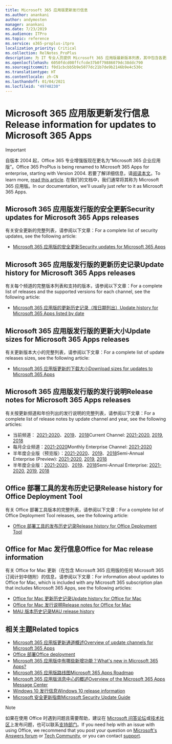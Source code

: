 ```yaml
---
title: Microsoft 365 应用版更新发行信息
ms.author: anankani
author: andymosten
manager: anankani
ms.date: 7/23/2019
ms.audience: ITPro
ms.topic: reference
ms.service: o365-proplus-itpro
localization_priority: Critical
ms.collection: RelNotes_ProPlus
description: 为 IT 专业人员提供 Microsoft 365 应用版最新版本列表，其中包含各更新通道和发行说明链接以及更新历史记录
ms.openlocfilehash: 6050fdcd08ffcfcde37b0f79886079dc38ddc790
ms.sourcegitcommit: f0d1cbcbb5b9e5077dc21b7de9b2146b9e4c530c
ms.translationtype: HT
ms.contentlocale: zh-CN
ms.lasthandoff: 01/04/2021
ms.locfileid: "49748230"
---
```

# <a name="release-information-for-updates-to-microsoft-365-apps"></a><span data-ttu-id="b37c4-103">Microsoft 365 应用版更新发行信息</span><span class="sxs-lookup"><span data-stu-id="b37c4-103">Release information for updates to Microsoft 365 Apps</span></span>


> [!IMPORTANT]
> <span data-ttu-id="b37c4-104">自版本 2004 起，Office 365 专业增强版现在更名为“Microsoft 365 企业应用版”。</span><span class="sxs-lookup"><span data-stu-id="b37c4-104">Office 365 ProPlus is being renamed to Microsoft 365 Apps for enterprise, starting with Version 2004.</span></span> <span data-ttu-id="b37c4-105">若要了解详细信息，请[阅读本文](https://go.microsoft.com/fwlink/p/?linkid=2123420)。</span><span class="sxs-lookup"><span data-stu-id="b37c4-105">To learn more, [read this article](https://go.microsoft.com/fwlink/p/?linkid=2123420).</span></span> <span data-ttu-id="b37c4-106">在我们的文档中，我们通常将其称为 Microsoft 365 应用版。</span><span class="sxs-lookup"><span data-stu-id="b37c4-106">In our documentation, we'll usually just refer to it as Microsoft 365 Apps.</span></span>


## <a name="security-updates-for-microsoft-365-apps-releases"></a><span data-ttu-id="b37c4-107">Microsoft 365 应用版发行版的安全更新</span><span class="sxs-lookup"><span data-stu-id="b37c4-107">Security updates for Microsoft 365 Apps releases</span></span>

<span data-ttu-id="b37c4-108">有关安全更新的完整列表，请参阅以下文章：</span><span class="sxs-lookup"><span data-stu-id="b37c4-108">For a complete list of security updates, see the following article:</span></span>
 - [<span data-ttu-id="b37c4-109">Microsoft 365 应用版的安全更新</span><span class="sxs-lookup"><span data-stu-id="b37c4-109">Security updates for Microsoft 365 Apps</span></span>](microsoft365-apps-security-updates.md)


## <a name="update-history-for-microsoft-365-apps-releases"></a><span data-ttu-id="b37c4-110">Microsoft 365 应用版发行版的更新历史记录</span><span class="sxs-lookup"><span data-stu-id="b37c4-110">Update history for Microsoft 365 Apps releases</span></span>

<span data-ttu-id="b37c4-111">有关每个频道的完整版本列表和支持的版本，请参阅以下文章：</span><span class="sxs-lookup"><span data-stu-id="b37c4-111">For a complete list of releases and the supported versions for each channel, see the following article:</span></span>

- [<span data-ttu-id="b37c4-112">Microsoft 365 应用版的更新历史记录（按日期列出）</span><span class="sxs-lookup"><span data-stu-id="b37c4-112">Update history for Microsoft 365 Apps listed by date</span></span>](update-history-microsoft365-apps-by-date.md)


 ## <a name="update-sizes-for-microsoft-365-apps-releases"></a><span data-ttu-id="b37c4-113">Microsoft 365 应用版发行版的更新大小</span><span class="sxs-lookup"><span data-stu-id="b37c4-113">Update sizes for Microsoft 365 Apps releases</span></span>

<span data-ttu-id="b37c4-114">有关更新版本大小的完整列表，请参阅以下文章：</span><span class="sxs-lookup"><span data-stu-id="b37c4-114">For a complete list of update releases sizes, see the following article:</span></span>
 - [<span data-ttu-id="b37c4-115">Microsoft 365 应用版更新的下载大小</span><span class="sxs-lookup"><span data-stu-id="b37c4-115">Download sizes for updates to Microsoft 365 Apps</span></span>](download-sizes-microsoft365-apps-updates.md)

## <a name="release-notes-for-microsoft-365-apps-releases"></a><span data-ttu-id="b37c4-116">Microsoft 365 应用版发行版的发行说明</span><span class="sxs-lookup"><span data-stu-id="b37c4-116">Release notes for Microsoft 365 Apps releases</span></span>

<span data-ttu-id="b37c4-117">有关按更新频道和年份列出的发行说明的完整列表，请参阅以下文章：</span><span class="sxs-lookup"><span data-stu-id="b37c4-117">For a complete list of release notes by update channel and year, see the following articles:</span></span>
 - <span data-ttu-id="b37c4-118">当前频道： [2021-2020](current-channel.md)、[2019](monthly-channel-2019.md)、[2018](monthly-channel-2018.md)</span><span class="sxs-lookup"><span data-stu-id="b37c4-118">Current Channel: [2021-2020](current-channel.md), [2019](monthly-channel-2019.md), [2018](monthly-channel-2018.md)</span></span>
 - <span data-ttu-id="b37c4-119">每月企业频道：[2021-2020](monthly-enterprise-channel.md)</span><span class="sxs-lookup"><span data-stu-id="b37c4-119">Monthly Enterprise Channel:  [2021-2020](monthly-enterprise-channel.md)</span></span>
 - <span data-ttu-id="b37c4-120">半年度企业版（预览版）：[2021-2020](semi-annual-enterprise-channel-preview.md)、[2019](semi-annual-channel-targeted-2019.md)、[2018](semi-annual-channel-targeted-2018.md)</span><span class="sxs-lookup"><span data-stu-id="b37c4-120">Semi-Annual Enterprise (Preview): [2021-2020](semi-annual-enterprise-channel-preview.md), [2019](semi-annual-channel-targeted-2019.md), [2018](semi-annual-channel-targeted-2018.md)</span></span>
 - <span data-ttu-id="b37c4-121">半年度企业版：[2021-2020](semi-annual-enterprise-channel.md)、[2019](semi-annual-channel-2019.md)、[2018](semi-annual-channel-2018.md)</span><span class="sxs-lookup"><span data-stu-id="b37c4-121">Semi-Annual Enterprise: [2021-2020](semi-annual-enterprise-channel.md), [2019](semi-annual-channel-2019.md), [2018](semi-annual-channel-2018.md)</span></span>

 ## <a name="release-history-for-office-deployment-tool"></a><span data-ttu-id="b37c4-122">Office 部署工具的发布历史记录</span><span class="sxs-lookup"><span data-stu-id="b37c4-122">Release history for Office Deployment Tool</span></span>
 <span data-ttu-id="b37c4-123">有关 Office 部署工具版本的完整列表，请参阅以下文章：</span><span class="sxs-lookup"><span data-stu-id="b37c4-123">For a complete list of Office Deployment Tool releases, see the following article:</span></span>
 - [<span data-ttu-id="b37c4-124">Office 部署工具的发布历史记录</span><span class="sxs-lookup"><span data-stu-id="b37c4-124">Release history for Office Deployment Tool</span></span>](ODT-release-history.md)

## <a name="office-for-mac-release-information"></a><span data-ttu-id="b37c4-125">Office for Mac 发行信息</span><span class="sxs-lookup"><span data-stu-id="b37c4-125">Office for Mac release information</span></span>

<span data-ttu-id="b37c4-126">有关 Office for Mac 更新（在包含 Microsoft 365 应用版的任何 Microsoft 365 订阅计划中随附）的信息，请参阅以下文章：</span><span class="sxs-lookup"><span data-stu-id="b37c4-126">For information about updates to Office for Mac, which is included with any Microsoft 365 subscription plan that includes Microsoft 365 Apps, see the following articles:</span></span>
 - [<span data-ttu-id="b37c4-127">Office for Mac 更新历史记录</span><span class="sxs-lookup"><span data-stu-id="b37c4-127">Update history for Office for Mac</span></span>](update-history-office-for-mac.md)
 - [<span data-ttu-id="b37c4-128">Office for Mac 发行说明</span><span class="sxs-lookup"><span data-stu-id="b37c4-128">Release notes for Office for Mac</span></span>](release-notes-office-for-mac.md)
 - [<span data-ttu-id="b37c4-129">MAU 版本历史记录</span><span class="sxs-lookup"><span data-stu-id="b37c4-129">MAU release history</span></span>](release-history-microsoft-autoupdate.md)


## <a name="related-topics"></a><span data-ttu-id="b37c4-130">相关主题</span><span class="sxs-lookup"><span data-stu-id="b37c4-130">Related topics</span></span>

- [<span data-ttu-id="b37c4-131">Microsoft 365 应用版更新通道概述</span><span class="sxs-lookup"><span data-stu-id="b37c4-131">Overview of update channels for Microsoft 365 Apps</span></span>](https://docs.microsoft.com/deployoffice/overview-of-update-channels-for-office-365-proplus)
- [<span data-ttu-id="b37c4-132">Office 部署</span><span class="sxs-lookup"><span data-stu-id="b37c4-132">Office deployment</span></span>](https://docs.microsoft.com/deployoffice/)
- [<span data-ttu-id="b37c4-133">Microsoft 365 应用版中有哪些新增功能？</span><span class="sxs-lookup"><span data-stu-id="b37c4-133">What's new in Microsoft 365 Apps?</span></span>](https://support.office.com/article/95c8d81d-08ba-42c1-914f-bca4603e1426)
- [<span data-ttu-id="b37c4-134">Microsoft 365 应用版路线图</span><span class="sxs-lookup"><span data-stu-id="b37c4-134">Microsoft 365 Apps Roadmap</span></span>](https://products.office.com/business/office-365-roadmap)
- [<span data-ttu-id="b37c4-135">Microsoft 365 应用版消息中心的概述</span><span class="sxs-lookup"><span data-stu-id="b37c4-135">Overview of the Microsoft 365 Apps Message Center</span></span>](https://support.office.com/article/38fb3333-bfcc-4340-a37b-deda509c2093)
- [<span data-ttu-id="b37c4-136">Windows 10 发行信息</span><span class="sxs-lookup"><span data-stu-id="b37c4-136">Windows 10 release information</span></span>](https://www.microsoft.com/itpro/windows-10/release-information)
- [<span data-ttu-id="b37c4-137">Microsoft 安全更新指南</span><span class="sxs-lookup"><span data-stu-id="b37c4-137">Microsoft Security Update Guide</span></span>](https://portal.msrc.microsoft.com/)

> [!NOTE]
> <span data-ttu-id="b37c4-138">如果在使用 Office 时遇到问题且需要帮助，建议在 [Microsoft 问答论坛](https://answers.microsoft.com/)或[技术社区](https://techcommunity.microsoft.com/)上发布问题，也可以联系[支持部门](https://support.microsoft.com/contactus)。</span><span class="sxs-lookup"><span data-stu-id="b37c4-138">If you need help with an issue with using Office, we recommend that you post your question on [Microsoft's Answers forum](https://answers.microsoft.com/) or [Tech Community](https://techcommunity.microsoft.com/), or you can contact [support](https://support.microsoft.com/contactus).</span></span>
